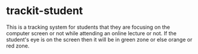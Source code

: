 # trackit-student

This is a tracking system for students that they are focusing on the computer screen or not while attending an online lecture or not.
If the student's eye is on the screen then it will be in green zone or else orange or red zone.

